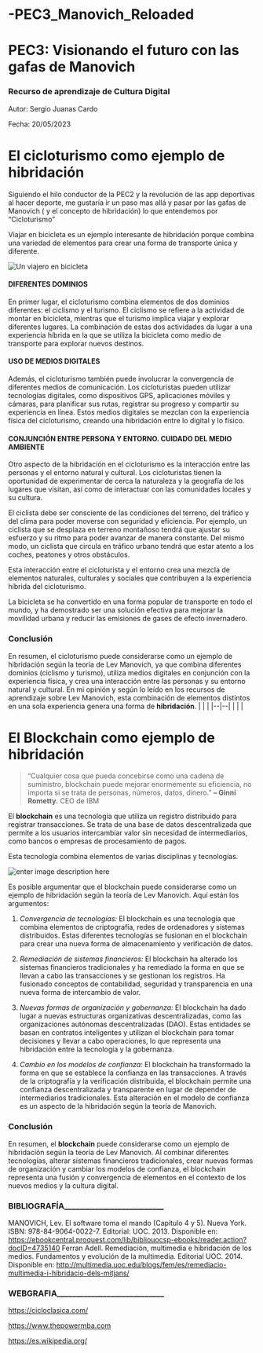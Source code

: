 # -PEC3_Manovich_Reloaded

# PEC3: Visionando el futuro con las gafas de Manovich 

### Recurso de aprendizaje de Cultura Digital 


Autor: Sergio Juanas Cardo

Fecha: 20/05/2023

# El cicloturismo como ejemplo de hibridación

Siguiendo el hilo conductor de la PEC2 y la revolución de las app deportivas al hacer deporte, me gustaría ir un paso mas allá y pasar por las gafas de Manovich ( y el concepto de hibridación) lo que entendemos por “Cicloturismo”

Viajar en bicicleta es un ejemplo interesante de hibridación porque combina una variedad de elementos para crear una forma de transporte única y diferente.

![Un viajero en bicicleta](https://cicloclasica.com/wp-content/uploads/2021/05/thomasstevens.jpg)

#### DIFERENTES DOMINIOS

En primer lugar, el cicloturismo combina elementos de dos dominios diferentes: el ciclismo y el turismo. El ciclismo se refiere a la actividad de montar en bicicleta, mientras que el turismo implica viajar y explorar diferentes lugares. La combinación de estas dos actividades da lugar a una experiencia híbrida en la que se utiliza la bicicleta como medio de transporte para explorar nuevos destinos.

#### USO DE MEDIOS DIGITALES

Además, el cicloturismo también puede involucrar la convergencia de diferentes medios de comunicación. Los cicloturistas pueden utilizar tecnologías digitales, como dispositivos GPS, aplicaciones móviles y cámaras, para planificar sus rutas, registrar su progreso y compartir su experiencia en línea. Estos medios digitales se mezclan con la experiencia física del cicloturismo, creando una hibridación entre lo digital y lo físico.

#### CONJUNCIÓN ENTRE PERSONA Y ENTORNO. CUIDADO DEL MEDIO AMBIENTE

Otro aspecto de la hibridación en el cicloturismo es la interacción entre las personas y el entorno natural y cultural. Los cicloturistas tienen la oportunidad de experimentar de cerca la naturaleza y la geografía de los lugares que visitan, así como de interactuar con las comunidades locales y su cultura.

El ciclista debe ser consciente de las condiciones del terreno, del tráfico y del clima para poder moverse con seguridad y eficiencia. Por ejemplo, un ciclista que se desplaza en terreno montañoso tendrá que ajustar su esfuerzo y su ritmo para poder avanzar de manera constante. Del mismo modo, un ciclista que circula en tráfico urbano tendrá que estar atento a los coches, peatones y otros obstáculos.

Esta interacción entre el cicloturista y el entorno crea una mezcla de elementos naturales, culturales y sociales que contribuyen a la experiencia híbrida del cicloturismo.

La bicicleta se ha convertido en una forma popular de transporte en todo el mundo, y ha demostrado ser una solución efectiva para mejorar la movilidad urbana y reducir las emisiones de gases de efecto invernadero.

### Conclusión 

En resumen, el cicloturismo puede considerarse como un ejemplo de hibridación según la teoría de Lev Manovich, ya que combina diferentes dominios (ciclismo y turismo), utiliza medios digitales en conjunción con la experiencia física, y crea una interacción entre las personas y su entorno natural y cultural. En mi opinión y según lo leído en los recursos de aprendizaje sobre Lev Manovich, esta combinación de elementos distintos en una sola experiencia genera una forma de **hibridación**.
|  |  |
|--|--|
|  |  |


# El Blockchain como ejemplo de hibridación

>“Cualquier cosa que pueda concebirse como una cadena de suministro, blockchain puede mejorar enormemente su eficiencia, no importa si se trata de personas, números, datos, dinero.” 
>**– Ginni Rometty.** CEO de IBM
>


El **blockchain** es una tecnología que utiliza un registro distribuido para registrar transacciones. Se trata de una base de datos descentralizada que permite a los usuarios intercambiar valor sin necesidad de intermediarios, como bancos o empresas de procesamiento de pagos.

Esta tecnología combina elementos de varias disciplinas y tecnologías.


![enter image description here](https://www.thepowermba.com/es/wp-content/uploads/2021/08/%C2%BFCo%CC%81mo-funciona-la-blockchain_-01-2-1.jpg)

Es posible argumentar que el blockchain puede considerarse como un ejemplo de hibridación según la teoría de Lev Manovich. Aquí están los argumentos:

1. *Convergencia de tecnologías:* El blockchain es una tecnología que combina elementos de criptografía, redes de ordenadores y sistemas distribuidos. Estas diferentes tecnologías se fusionan en el blockchain para crear una nueva forma de almacenamiento y verificación de datos.

2. *Remediación de sistemas financieros:* El blockchain ha alterado los sistemas financieros tradicionales y ha remediado la forma en que se llevan a cabo las transacciones y se gestionan los registros. Ha fusionado conceptos de contabilidad, seguridad y transparencia en una nueva forma de intercambio de valor.

3. *Nuevas formas de organización y gobernanza:* El blockchain ha dado lugar a nuevas estructuras organizativas descentralizadas, como las organizaciones autónomas descentralizadas (DAO). Estas entidades se basan en contratos inteligentes y utilizan el blockchain para tomar decisiones y llevar a cabo operaciones, lo que representa una hibridación entre la tecnología y la gobernanza.

4. *Cambio en los modelos de confianza:* El blockchain ha transformado la forma en que se establece la confianza en las transacciones. A través de la criptografía y la verificación distribuida, el blockchain permite una confianza descentralizada y transparente en lugar de depender de intermediarios tradicionales. Esta alteración en el modelo de confianza es un aspecto de la hibridación según la teoría de Manovich.

### Conclusión

En resumen, el **blockchain** puede considerarse como un ejemplo de hibridación según la teoría de Lev Manovich. Al combinar diferentes tecnologías, alterar sistemas financieros tradicionales, crear nuevas formas de organización y cambiar los modelos de confianza, el blockchain representa una fusión y convergencia de elementos en el contexto de los nuevos medios y la cultura digital.

### BIBLIOGRAFÍA__________________________
MANOVICH, Lev. El software toma el mando (Capítulo 4 y 5). Nueva York. ISBN: 978-84-9064-0022-7. Editorial: UOC. 2013. Disponible en:
https://ebookcentral.proquest.com/lib/bibliouocsp-ebooks/reader.action?docID=4735140
Ferran Adell. Remediación, multimedia e hibridación de los medios. Fundamentos y evolución de la multimedia. Editorial UOC. 2014. Disponible en:
http://multimedia.uoc.edu/blogs/fem/es/remediacio-multimedia-i-hibridacio-dels-mitjans/


### WEBGRAFIA____________________________

https://cicloclasica.com/

https://www.thepowermba.com

https://es.wikipedia.org/

